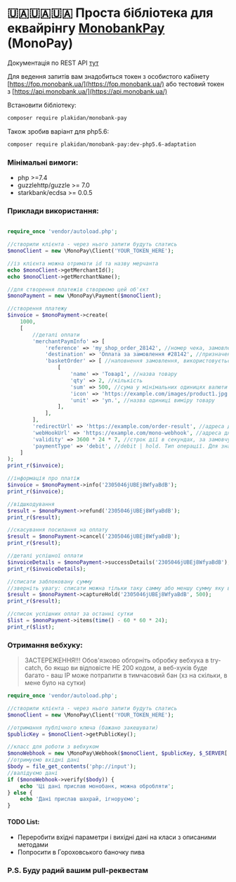 # 🇺🇦🇺🇦🇺🇦 Проста бібліотека для еквайрінгу [MonobankPay](https://api.monobank.ua/) (MonoPay)
Документація по REST API [тут](https://api.monobank.ua/docs/acquiring.html)

Для ведення запитів вам знадобиться токен з особистого кабінету [https://fop.monobank.ua/](https://fop.monobank.ua/) або тестовий токен з [https://api.monobank.ua/](https://api.monobank.ua/)

Встановити бібліотеку:
```bash
composer require plakidan/monobank-pay
```
Також зробив варіант для php5.6:
```bash
composer require plakidan/monobank-pay:dev-php5.6-adaptation
```

### Мінімальні вимоги:
* php >=7.4
* guzzlehttp/guzzle >= 7.0
* starkbank/ecdsa >= 0.0.5

### Приклади використання:
```php

require_once 'vendor/autoload.php';

//створили клієнта - через нього запити будуть слатись
$monoClient = new \MonoPay\Client('YOUR_TOKEN_HERE');

//із клієнта можна отримати id та назву мерчанта
echo $monoClient->getMerchantId();
echo $monoClient->getMerchantName();

//для створення платежів створюємо цей об'єкт
$monoPayment = new \MonoPay\Payment($monoClient);

//створення платежу
$invoice = $monoPayment->create(
    1000,
    [
        //деталі оплати
        'merchantPaymInfo' => [
            'reference' => 'my_shop_order_28142', //номер чека, замовлення, тощо; визначається мерчантом (вами)
            'destination' => 'Оплата за замовлення #28142', //призначення платежу
            'basketOrder' => [ //наповнення замовлення, використовується для відображення кошика замовлення
                [
                    'name' => 'Товар1', //назва товару
                    'qty' => 2, //кількість
                    'sum' => 500, //сума у мінімальних одиницях валюти за одиницю товару
                    'icon' => 'https://example.com/images/product1.jpg', //посилання на зображення товару
                    'unit' => 'уп.', //назва одиниці вимiру товару
                ],
            ],
        ],
        'redirectUrl' => 'https://example.com/order-result', //адреса для повернення (GET) - на цю адресу буде переадресовано користувача після завершення оплати (у разі успіху або помилки)
        'webHookUrl' => 'https://example.com/mono-webhook', //адреса для CallBack (POST) – на цю адресу буде надіслано дані про стан платежу при кожній зміні статусу. Зміст тіла запиту ідентичний відповіді запиту “перевірки статусу рахунку”
        'validity' => 3600 * 24 * 7, //строк дії в секундах, за замовчуванням рахунок перестає бути дійсним через 24 години
        'paymentType' => 'debit', //debit | hold. Тип операції. Для значення hold термін складає 9 днів. Якщо через 9 днів холд не буде фіналізовано — він скасовується
    ]
);
print_r($invoice);

//інформація про платіж
$invoice = $monoPayment->info('2305046jUBEj8WfyaBdB');
print_r($invoice);

//відшкодування
$result = $monoPayment->refund('2305046jUBEj8WfyaBdB');
print_r($result);

//скасування посилання на оплату
$result = $monoPayment->cancel('2305046jUBEj8WfyaBdB');
print_r($result);

//деталі успішної оплати
$invoiceDetails = $monoPayment->successDetails('2305046jUBEj8WfyaBdB');
print_r($invoiceDetails);

//списати заблоковану сумму
//зверніть увагу: списати можна тільки таку самму або меншу сумму яку ви заблокували
$result = $monoPayment->captureHold('2305046jUBEj8WfyaBdB', 500);
print_r($result);

//список успішних оплат за останні сутки
$list = $monoPayment->items(time() - 60 * 60 * 24);
print_r($list);
```

### Отримання вебхуку:
> ЗАСТЕРЕЖЕННЯ!!!
> Обов'язково обгорніть обробку вебхука в try-catch, бо якщо ви відповісте НЕ 200 кодом, а веб-хуків буде багато - ваш IP може потрапити в тимчасовий бан (хз на скільки, в мене було на сутки)
```php
require_once 'vendor/autoload.php';

//створили клієнта - через нього запити будуть слатись
$monoClient = new \MonoPay\Client('YOUR_TOKEN_HERE');

//отримання публічного ключа (бажано закешувати)
$publicKey = $monoClient->getPublicKey();

//класс для роботи з вебхуком
$monoWebhook = new \MonoPay\Webhook($monoClient, $publicKey, $_SERVER['HTTP_X_SIGN']);
//отримуємо вхідні дані
$body = file_get_contents('php://input');
//валідуємо дані
if ($monoWebhook->verify($body)) {
    echo 'Ці дані прислав монобанк, можна обробляти';
} else {
    echo 'Дані прислав шахрай, ігноруємо';
}
```

#### TODO List:
* Переробити вхідні параметри і вихідні дані на класи з описаними методами
* Попросити в Гороховського баночку пива

### P.S. Буду радий вашим pull-реквестам
